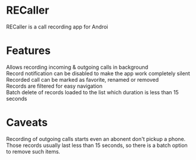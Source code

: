 # RECaller
RECaller is a call recording app for Androi

# Features
Allows recording incoming & outgoing calls in background  
Record notification can be disabled to make the app work completely silent  
Recorded call can be marked as favorite, renamed or removed  
Records are filtered for easy navigation  
Batch delete of records loaded to the list which duration is less than 15 seconds  

# Caveats
Recording of outgoing calls starts even an abonent don't pickup a phone.  
Those records usually last less than 15 seconds, so there is a batch option to remove such items.  
